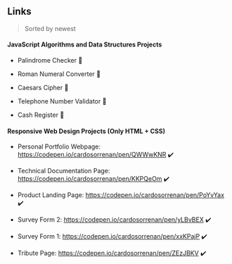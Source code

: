 ## Links
 > Sorted by newest

 #### JavaScript Algorithms and Data Structures Projects

 * Palindrome Checker
    :wrench:

 * Roman Numeral Converter
    :wrench:

 * Caesars Cipher
    :wrench:

 * Telephone Number Validator
    :wrench:

 * Cash Register
    :wrench:


 #### Responsive Web Design Projects (Only HTML + CSS)

 * Personal Portfolio Webpage: https://codepen.io/cardosorrenan/pen/QWWwKNR
    :heavy_check_mark:

 * Technical Documentation Page: https://codepen.io/cardosorrenan/pen/KKPQeOm 
    :heavy_check_mark:

 * Product Landing Page: https://codepen.io/cardosorrenan/pen/PoYvYax
    :heavy_check_mark:

 * Survey Form 2: https://codepen.io/cardosorrenan/pen/yLBvBEX
    :heavy_check_mark:

 * Survey Form 1: https://codepen.io/cardosorrenan/pen/xxKPajP
    :heavy_check_mark:

 * Tribute Page: https://codepen.io/cardosorrenan/pen/ZEzJBKV
    :heavy_check_mark:
 
